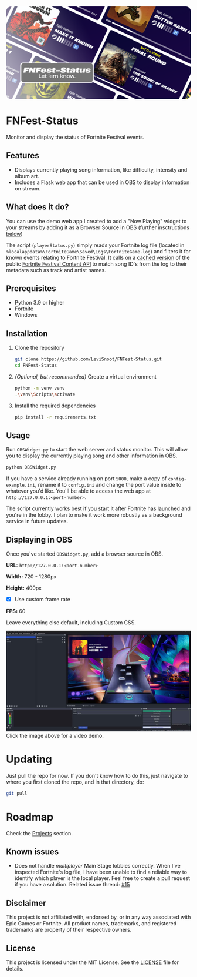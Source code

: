 ![](assets/gh-banner.png)

# FNFest-Status
Monitor and display the status of Fortnite Festival events.

## Features
- Displays currently playing song information, like difficulty, intensity and album art.
- Includes a Flask web app that can be used in OBS to display information on stream.

## What does it do?
You can use the demo web app I created to add a "Now Playing" widget to your streams by adding it as a Browser Source in OBS (further insctructions [below](#usage))

The script (`playerStatus.py`) simply reads your Fortnite log file (located in `%localappdata%\FortniteGame\Saved\Logs\FortniteGame.log`) and filters it for known events relating to Fortnite Festival. It calls on a [cached version](https://github.com/LeviSnoot/FNFest-Content-API) of the public [Fortnite Festival Content API](https://fortnitecontent-website-prod07.ol.epicgames.com/content/api/pages/fortnite-game/spark-tracks) to match song ID's from the log to their metadata such as track and artist names.

## Prerequisites
- Python 3.9 or higher
- Fortnite
- Windows

## Installation
1. Clone the repository
    ```sh
    git clone https://github.com/LeviSnoot/FNFest-Status.git
    cd FNFest-Status
    ```
2. *(Optional, but recommended)* Create a virtual environment
    ```sh
    python -m venv venv
    .\venv\Scripts\activate
    ```
3. Install the required dependencies
    ```sh
    pip install -r requirements.txt
    ```

## Usage

Run `OBSWidget.py` to start the web server and status monitor. This will allow you to display the currently playing song and other information in OBS.

```sh
python OBSWidget.py 
```

If you have a service already running on port `5000`, make a copy of `config-example.ini`, rename it to `config.ini` and change the port value inside to whatever you'd like. You'll be able to access the web app at `http://127.0.0.1:<port-number>`.

The script currently works best if you start it after Fortnite has launched and you're in the lobby. I plan to make it work more robustly as a background service in future updates.

## Displaying in OBS

Once you've started `OBSWidget.py`, add a browser source in OBS.

**URL:** `http://127.0.0.1:<port-number>`

**Width:** 720 - 1280px

**Height:** 400px

- [x] Use custom frame rate

**FPS:** 60

Leave everything else default, including Custom CSS.

[![](assets/obs-demo.jpg)](https://youtu.be/eJFkqqlJuFY)
Click the image above for a video demo.

# Updating

Just pull the repo for now. If you don't know how to do this, just navigate to where you first cloned the repo, and in that directory, do:
```sh
git pull
```

# Roadmap

Check the [Projects](https://github.com/users/LeviSnoot/projects/1) section.

## Known issues
- Does not handle *multiplayer* Main Stage lobbies correctly. When I've inspected Fortnite's log file, I have been unable to find a reliable way to identify which player is the local player. Feel free to create a pull request if you have a solution. Related issue thread: [#15](https://github.com/LeviSnoot/FNFest-Status/issues/15)

## Disclaimer

This project is not affiliated with, endorsed by, or in any way associated with Epic Games or Fortnite. All product names, trademarks, and registered trademarks are property of their respective owners.

## License

This project is licensed under the MIT License. See the [LICENSE](LICENSE) file for details.